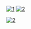 <a href="https://ibb.co/NjK6SPW"><img src="https://i.ibb.co/hWVRfj2/1.png" alt="1" border="0"></a>
<a href="https://ibb.co/W3M52ks"><img src="https://i.ibb.co/JdGtsvC/2.png" alt="2" border="0"></a>

<a href=""><img src="/rigodev/iWeather/blob/master/iWeather/Assets.xcassets/cityscape.imageset/cityscape-2.png?raw=true" alt="2" border="0"></a>


